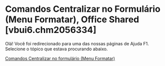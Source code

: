 
# Comandos Centralizar no Formulário (Menu Formatar), Office Shared [vbui6.chm2056334]

Olá! Você foi redirecionado para uma das nossas páginas de Ajuda F1. Selecione o tópico que estava procurando abaixo.

[Comandos Centralizar no formulário (Menu Formatar)](http://msdn.microsoft.com/library/a5bbf162-1a42-47ee-dded-f6d22969d0fd%28Office.15%29.aspx)
